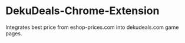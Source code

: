 # DekuDeals-Chrome-Extension
Integrates best price from eshop-prices.com into dekudeals.com game pages.
